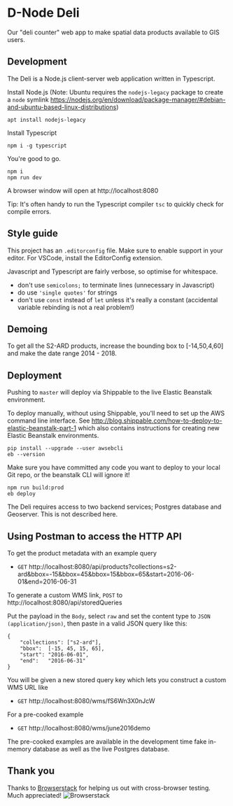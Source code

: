 
D-Node Deli
===========

Our "deli counter" web app to make spatial data products available to GIS users.

Development
-----------

The Deli is a Node.js client-server web application written in Typescript.

Install Node.js (Note: Ubuntu requires the `nodejs-legacy` package to create a `node` symlink
https://nodejs.org/en/download/package-manager/#debian-and-ubuntu-based-linux-distributions)

    apt install nodejs-legacy

Install Typescript

    npm i -g typescript

You're good to go. 

    npm i
    npm run dev

A browser window will open at http://localhost:8080

Tip: It's often handy to run the Typescript compiler `tsc` to quickly check for compile errors.

Style guide
-----------
This project has an `.editorconfig` file. Make sure to enable support in your editor. For VSCode, install the EditorConfig extension.

Javascript and Typescript are fairly verbose, so optimise for whitespace.

- don't use `semicolons;` to terminate lines (unnecessary in Javascript)
- do use `'single quotes'` for strings
- don't use `const` instead of `let` unless it's really a constant (accidental variable rebinding is not a real problem!)

Demoing
-------
To get all the S2-ARD products, increase the bounding box to [-14,50,4,60] and make the date range 2014 - 2018.

Deployment
----------

Pushing to `master` will deploy via Shippable to the live Elastic Beanstalk environment.

To deploy manually, without using Shippable, you'll need to set up the AWS command line interface.
See http://blog.shippable.com/how-to-deploy-to-elastic-beanstalk-part-1 which also contains instructions for creating new Elastic Beanstalk environments.

    pip install --upgrade --user awsebcli
    eb --version

Make sure you have committed any code you want to deploy to your local Git repo, or the beanstalk CLI will ignore it!

    npm run build:prod
    eb deploy

The Deli requires access to two backend services; Postgres database and Geoserver. This is not described here.

Using Postman to access the HTTP API
------------------------------------

To get the product metadata with an example query

- `GET` http://localhost:8080/api/products?collections=s2-ard&bbox=-15&bbox=45&bbox=15&bbox=65&start=2016-06-01&end=2016-06-31

To generate a custom WMS link,  `POST` to http://localhost:8080/api/storedQueries

Put the payload in the `Body`, select `raw` and set the content type to `JSON (application/json)`, then paste in a valid JSON query like this:

    {
        "collections": ["s2-ard"],
        "bbox":  [-15, 45, 15, 65],
        "start": "2016-06-01",
        "end":   "2016-06-31"
    }

You will be given a new stored query key which lets you construct a custom WMS URL like 

- `GET` http://localhost:8080/wms/fS6Wn3X0nJcW

For a pre-cooked example

- `GET` http://localhost:8080/wms/june2016demo

The pre-cooked examples are available in the development time fake in-memory database as well as the live Postgres database.

Thank you
---------
Thanks to [Browserstack](http://browserstack.com) for helping us out with cross-browser testing. Much appreciated! 
![Browserstack](https://www.browserstack.com/images/layout/browserstack-logo-600x315.png)
